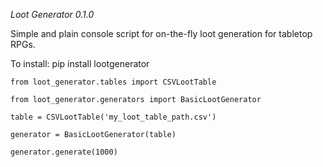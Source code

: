 *Loot Generator 0.1.0*

Simple and plain console script for on-the-fly loot generation for tabletop RPGs.

To install:
pip install lootgenerator


`from loot_generator.tables import CSVLootTable`

`from loot_generator.generators import BasicLootGenerator`

`table = CSVLootTable('my_loot_table_path.csv')`

`generator = BasicLootGenerator(table)`

`generator.generate(1000)`
